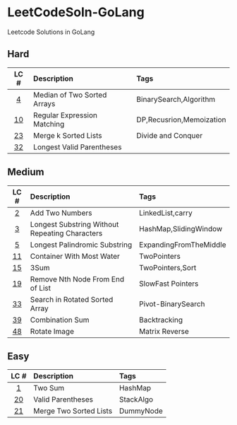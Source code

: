 # LeetCodeSoln-GoLang
Leetcode Solutions in GoLang

## Hard
|LC #|Description|Tags|
|:-:|:-|:-|
|[4](https://leetcode.com/problems/median-of-two-sorted-arrays/)|  Median of Two Sorted Arrays | BinarySearch,Algorithm |
|[10](https://leetcode.com/problems/regular-expression-matching/)| Regular Expression Matching| DP,Recusrion,Memoization|
|[23](https://leetcode.com/problems/merge-k-sorted-lists/)| Merge k Sorted Lists| Divide and Conquer |
|[32](https://leetcode.com/problems/longest-valid-parentheses/)| Longest Valid Parentheses| 

## Medium
|LC #|Description|Tags|
|:-:|:-|:-|
|[2](https://leetcode.com/problems/add-two-numbers/)| Add Two Numbers| LinkedList,carry|
|[3](https://leetcode.com/problems/longest-substring-without-repeating-characters/)| Longest Substring Without Repeating Characters| HashMap,SlidingWindow|
|[5](https://leetcode.com/problems/longest-palindromic-substring/)| Longest Palindromic Substring| ExpandingFromTheMiddle|
|[11](https://leetcode.com/problems/container-with-most-water/)| Container With Most Water| TwoPointers |
|[15](https://leetcode.com/problems/3sum/)| 3Sum | TwoPointers,Sort |
|[19](https://leetcode.com/problems/remove-nth-node-from-end-of-list/)| Remove Nth Node From End of List | SlowFast Pointers |
|[33](https://leetcode.com/problems/search-in-rotated-sorted-array/)| Search in Rotated Sorted Array | Pivot-BinarySearch |
|[39](https://leetcode.com/problems/combination-sum/)| Combination Sum | Backtracking |
|[48](https://leetcode.com/problems/rotate-image/)|  Rotate Image | Matrix Reverse |





## Easy
|LC #|Description|Tags|
|:-:|:-|:-|
|[1](https://leetcode.com/problems/two-sum/)| Two Sum| HashMap |
|[20](https://leetcode.com/problems/valid-parentheses/)| Valid Parentheses| StackAlgo | 
|[21](https://leetcode.com/problems/merge-two-sorted-lists/)| Merge Two Sorted Lists | DummyNode |
